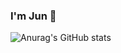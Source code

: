 ### I'm Jun 👋

![Anurag's GitHub stats](https://github-readme-stats.vercel.app/api?username=jungabriel56&show_icons=true&theme=dracula&show_icons=true)
